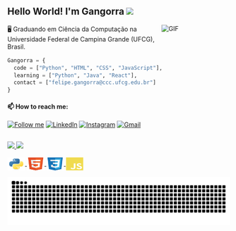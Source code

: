 ## Hello World! I'm Gangorra <img src="https://media.giphy.com/media/Mn0PsxMyaoXRu/giphy.gif" width="50" >



<img align="right" alt="GIF"
src="https://cdn.discordapp.com/attachments/868299459543592962/915577866333343744/ESGF1kX.gif" width="155" height="230" >

🖥 Graduando em Ciência da Computação na Universidade Federal de Campina Grande (UFCG), Brasil.


```Python
Gangorra = {
  code = ["Python", "HTML", "CSS", "JavaScript"],
  learning = ["Python", "Java", "React"],
  contact = ["felipe.gangorra@ccc.ufcg.edu.br"]
}
```

 #### 📫 How to reach me: 
 
[<img src="https://img.shields.io/github/followers/Gangorra?label=Follow%20me&style=social" height="22" title="Follow me" />](https://github.com/Gangorra) 
[<img src="https://img.shields.io/badge/-LinkedIn-%230077B5?style=for-the-badge&logo=linkedin&logoColor=white=https://www.linkedin.com/in/felipe-gangorra-0b99ab170/" height="23" title="LinkedIn" />](https://www.linkedin.com/in/felipe-gangorra-0b99ab170/)
[<img src="https://img.shields.io/badge/-Instagram-%23E4405F?style=for-the-badge&logo=instagram&logoColor=white&link=https://www.instagram.com/felipegangorra/" height="23" title="Instagram" />](https://www.instagram.com/felipegangorra/)
[<img src="https://img.shields.io/badge/Gmail-D14836?style=for-the-badge&logo=gmail&logoColor=white" height="23" title="Gmail" />](mailto:felipe.gangorra@ccc.ufcg.edu.br)

##

<div>
  <a href="https://github.com/Gangorra">
  <img height="152em" src="https://github-readme-stats.vercel.app/api?username=Gangorra&show_icons=true&theme=ocean_dark&include_all_commits=true&count_private=true" style="max-width: 80%;"/>
  <img height="152em" src="https://github-readme-stats.vercel.app/api/top-langs/?username=Gangorra&layout=compact&langs_count=7&theme=ocean_dark" style="max-width: 80%;"/>
</div>
  
<div style="display: inline_block"><br>
  <img align="center" alt="Gangorra-Python" height="30" width="40" src="https://raw.githubusercontent.com/devicons/devicon/master/icons/python/python-original.svg">
  <img align="center" alt="Gangorra-HTML" height="30" width="40" src="https://raw.githubusercontent.com/devicons/devicon/master/icons/html5/html5-original.svg">
  <img align="center" alt="Gangorra-CSS" height="30" width="40" src="https://raw.githubusercontent.com/devicons/devicon/master/icons/css3/css3-original.svg">
  <img align="center" alt="Gangorra-Js" height="30" width="40" src="https://raw.githubusercontent.com/devicons/devicon/master/icons/javascript/javascript-plain.svg">
 
</div>
  

<!--  
<div>
  <a href="https://instagram.com/felipegangorra" target="_blank"> <img src="https://img.shields.io/badge/-Instagram-%23E4405F?style=for-the-badge&logo=instagram&logoColor=white" target="_blank"> </a>
   <a href = "mailto:felipe.gangorra@ccc.ufcg.edu.br"><img src="https://img.shields.io/badge/Gmail-D14836?style=for-the-badge&logo=gmail&logoColor=white" target="_blank"></a>
  <a href="https://www.linkedin.com/in/felipe-gangorra-0b99ab170/" target="_blank"><img src="https://img.shields.io/badge/-LinkedIn-%230077B5?style=for-the-badge&logo=linkedin&logoColor=white" target="_blank"></a>
  <a href="https://discord.gg/2t6KhAPkXt" target="_blank"><img src="https://img.shields.io/badge/Discord-7289DA?style=for-the-badge&logo=discord&logoColor=white" target="_blank"></a>
-->  
  ![Snake animation](https://github.com/Gangorra/Gangorra/blob/output/github-contribution-grid-snake.svg)
  
</div>
